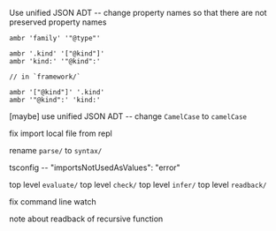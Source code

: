 Use unified JSON ADT -- change property names so that there are not preserved property names

```
ambr 'family' '"@type"'

ambr '.kind' '["@kind"]'
ambr 'kind:' '"@kind":'

// in `framework/`

ambr '["@kind"]' '.kind'
ambr '"@kind":' 'kind:'
```

[maybe] use unified JSON ADT -- change `CamelCase` to `camelCase`

fix import local file from repl

rename `parse/` to `syntax/`

tsconfig -- "importsNotUsedAsValues": "error"

top level `evaluate/`
top level `check/`
top level `infer/`
top level `readback/`

fix command line watch

note about readback of recursive function
